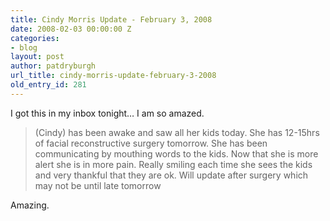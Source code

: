 ```yaml
---
title: Cindy Morris Update - February 3, 2008
date: 2008-02-03 00:00:00 Z
categories:
- blog
layout: post
author: patdryburgh
url_title: cindy-morris-update-february-3-2008
old_entry_id: 281
---
```


I got this in my inbox tonight… I am so amazed.

>(Cindy) has been awake and saw all her kids today. She has 12-15hrs of facial reconstructive surgery tomorrow. She has been communicating by mouthing words to the kids. Now that she is more alert she is in more pain. Really smiling each time she sees the kids and very thankful that they are ok. Will update after surgery which may not be until late tomorrow

Amazing.